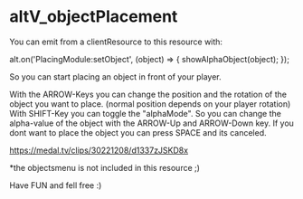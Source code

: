# altV_objectPlacement

You can emit from a clientResource to this resource with:

alt.on('PlacingModule:setObject', (object) => {
    showAlphaObject(object);
});

So you can start placing an object in front of your player.

With the ARROW-Keys you can change the position and the rotation of the object you want to place.
(normal position depends on your player rotation)
With SHIFT-Key you can toggle the "alphaMode". So you can change the alpha-value of the object with the
ARROW-Up and ARROW-Down key.
If you dont want to place the object you can press SPACE and its canceled.


https://medal.tv/clips/30221208/d1337zJSKD8x

*the objectsmenu is not included in this resource ;)

Have FUN and fell free :)
